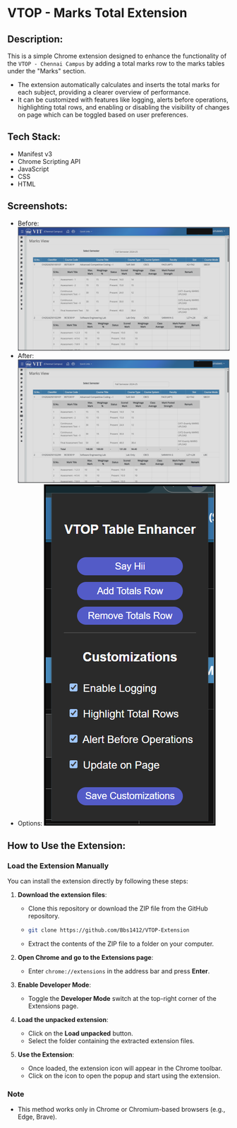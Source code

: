 # VTOP - Marks Total Extension

## **Description:**
This is a simple Chrome extension designed to enhance the functionality of the `VTOP - Chennai Campus` by adding a total marks row to the marks tables under the "Marks" section. 
+ The extension automatically calculates and inserts the total marks for each subject, providing a clearer overview of performance. 
+ It can be customized with features like logging, alerts before operations, highlighting total rows, and enabling or disabling the visibility of changes on page which can be toggled based on user preferences.

## **Tech Stack:**
+ Manifest v3 
+ Chrome Scripting API
+ JavaScript
+ CSS
+ HTML

## **Screenshots:**
+ Before:
![Before](./assets/before.png)
+ After:
![After](./assets/after.png)
+ Options:
![Options](./assets/popup.png)

## **How to Use the Extension:**

### **Load the Extension Manually**
You can install the extension directly by following these steps:

1. **Download the extension files**:
   - Clone this repository or download the ZIP file from the GitHub repository.
   - ```bash
     git clone https://github.com/Bbs1412/VTOP-Extension 
     ```
   - Extract the contents of the ZIP file to a folder on your computer.

2. **Open Chrome and go to the Extensions page**:
   - Enter `chrome://extensions` in the address bar and press **Enter**.

3. **Enable Developer Mode**:
   - Toggle the **Developer Mode** switch at the top-right corner of the Extensions page.

4. **Load the unpacked extension**:
   - Click on the **Load unpacked** button.
   - Select the folder containing the extracted extension files.

5. **Use the Extension**:
   - Once loaded, the extension icon will appear in the Chrome toolbar.
   - Click on the icon to open the popup and start using the extension.

### **Note**
- This method works only in Chrome or Chromium-based browsers (e.g., Edge, Brave).

